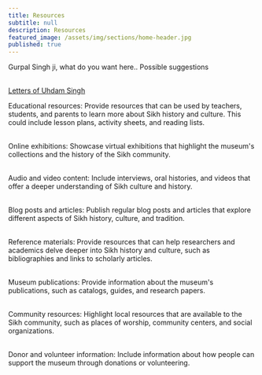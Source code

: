 ```yaml
---
title: Resources
subtitle: null
description: Resources
featured_image: /assets/img/sections/home-header.jpg
published: true
---
```


Gurpal Singh ji, what do you want here.. Possible suggestions <br><br>

[Letters of Uhdam Singh](http://www.panjabdigilib.org/webuser/searches/displayPage.jsp?ID=36737&page=1&CategoryID=1&Searched=W3GX&sbtsro=1&viewall=1)

Educational resources: Provide resources that can be used by teachers, students, and parents to learn more about Sikh history and culture. This could include lesson plans, activity sheets, and reading lists.<br><br>

Online exhibitions: Showcase virtual exhibitions that highlight the museum's collections and the history of the Sikh community.<br><br>

Audio and video content: Include interviews, oral histories, and videos that offer a deeper understanding of Sikh culture and history.<br><br>

Blog posts and articles: Publish regular blog posts and articles that explore different aspects of Sikh history, culture, and tradition.<br><br>

Reference materials: Provide resources that can help researchers and academics delve deeper into Sikh history and culture, such as bibliographies and links to scholarly articles.<br><br>

Museum publications: Provide information about the museum's publications, such as catalogs, guides, and research papers.<br><br>

Community resources: Highlight local resources that are available to the Sikh community, such as places of worship, community centers, and social organizations.<br><br>

Donor and volunteer information: Include information about how people can support the museum through donations or volunteering.
